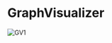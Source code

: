 # GraphVisualizer

![GV1](https://user-images.githubusercontent.com/69141660/181309186-69218d74-c88e-43f0-b33b-9935742cddee.PNG)
